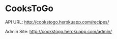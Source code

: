 # CooksToGo

API URL: http://cookstogo.herokuapp.com/recipes/

Admin Site: http://cookstogo.herokuapp.com/admin/

